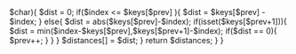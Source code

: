 <?php
class Solution {
    function shortestToChar($S, $C) {
        $S = str_split($S);
        $keys = array_keys($S,$C);
        $distances = [];
        $prev = 0;
        foreach($S as $index => $char){
            $dist = 0;
            if($index <= $keys[$prev] ){
                $dist = $keys[$prev] - $index;
            }
            else{
                $dist = abs($keys[$prev]-$index);
                if(isset($keys[$prev+1])){
                    $dist = min($index-$keys[$prev],$keys[$prev+1]-$index);
                    if($dist == 0){
                        $prev++;
                    }
                }
            }
            $distances[] = $dist;
        }

        return $distances;
    }
}
